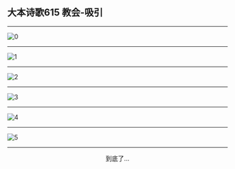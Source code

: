 
## 大本诗歌615 教会-吸引
        
<div id="aplayer0"></div>

---

<img alt="0" data-original="/data/d0615/0.png">

---

<img alt="1" data-original="/data/d0615/1.png">

---

<img alt="2" data-original="/data/d0615/2.png">

---

<img alt="3" data-original="/data/d0615/3.png">

---

<img alt="4" data-original="/data/d0615/4.png">

---

<img alt="5" data-original="/data/d0615/5.png">

---

<p style="text-align: center">到底了...</p>

<script src="/js/dist-view.js"></script>

<script>
MAIN.id = 'd0615';
        
const ap0 = new APlayer({
    container: document.getElementById('aplayer0'),
    volume: 1,
    loop: 'none',
    preload: 'none',
    audio: [{
        name: '大本诗歌615.mp3',
        artist: '大本诗歌',
        url: 'https://res.wx.qq.com/voice/getvoice?mediaid=MzI0NTk3MDM5M18yMjQ3NDk1MzIz',
        cover: '/favicon'
    }]
});
</script>
